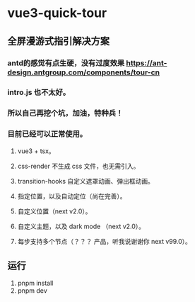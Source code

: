 # vue3-quick-tour

## 全屏漫游式指引解决方案

### antd的感觉有点生硬，没有过度效果 https://ant-design.antgroup.com/components/tour-cn
### intro.js 也不太好。
### 所以自己再挖个坑，加油，特种兵！
### 目前已经可以正常使用。

1. vue3 + tsx。
2. css-render 不生成 css 文件，也无需引入。
3. transition-hooks 自定义遮罩动画、弹出框动画。

4. 指定位置，以及自动定位（尚在完善）。

4. 自定义位置（next v2.0）。
5. 自定义主题，以及 dark mode （next v2.0）。
6. 每步支持多个节点（？？？ 产品，听我说谢谢你 next v99.0）。

## 运行

1. pnpm install
2. pnpm dev
